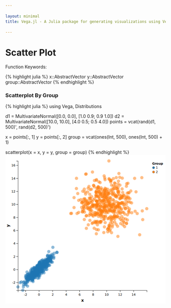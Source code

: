 ```yaml
---

layout: minimal
title: Vega.jl - A Julia package for generating visualizations using Vega

---
```


# Scatter Plot

Function Keywords:

{% highlight julia %}
x::AbstractVector
y::AbstractVector
group::AbstractVector
{% endhighlight %}

### Scatterplot By Group

{% highlight julia %}
using Vega, Distributions

d1 = MultivariateNormal([0.0, 0.0], [1.0 0.9; 0.9 1.0])
d2 = MultivariateNormal([10.0, 10.0], [4.0 0.5; 0.5 4.0])
points = vcat(rand(d1, 500)', rand(d2, 500)')

x = points[:, 1]
y = points[:, 2]
group = vcat(ones(Int, 500), ones(Int, 500) + 1)

scatterplot(x = x, y = y, group = group)
{% endhighlight %}
![scatter](/images/scatterplot.png)